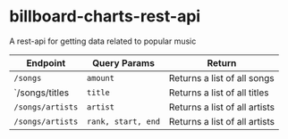 # billboard-charts-rest-api
A rest-api for getting data related to popular music

| Endpoint         | Query Params        | Return                         |
|------------------|---------------------|--------------------------------|
| `/songs`         | `amount`            | Returns a list of all songs    |
| `/songs/titles   |  `title`            | Returns a list of all titles   |
| `/songs/artists` |  `artist`           | Returns a list of all artists  |
| `/songs/artists` |  `rank, start, end` | Returns a list of all artists  | 

